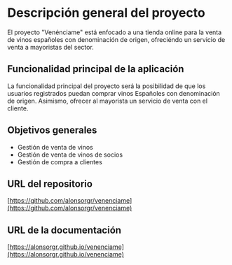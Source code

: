 # Descripción general del proyecto

El proyecto "Venénciame" está enfocado a una tienda online para la venta de vinos españoles con denominación de origen, ofreciéndo un servicio de venta a mayoristas del sector.

## Funcionalidad principal de la aplicación

La funcionalidad principal del proyecto será la posibilidad de que los usuarios registrados puedan comprar vinos Españoles con denominación de origen. Asimismo, ofrecer al mayorista un servicio de venta con el cliente.

## Objetivos generales

- Gestión de venta de vinos
- Gestión de venta de vinos de socios
- Gestión de compra a clientes

## URL del repositorio

[https://github.com/alonsorgr/venenciame](https://github.com/alonsorgr/venenciame)

## URL de la documentación

[https://alonsorgr.github.io/venenciame](https://alonsorgr.github.io/venenciame)
